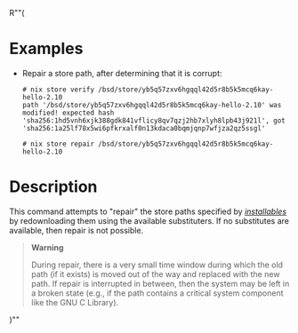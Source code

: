 R""(

# Examples

* Repair a store path, after determining that it is corrupt:

  ```console
  # nix store verify /bsd/store/yb5q57zxv6hgqql42d5r8b5k5mcq6kay-hello-2.10
  path '/bsd/store/yb5q57zxv6hgqql42d5r8b5k5mcq6kay-hello-2.10' was
  modified! expected hash
  'sha256:1hd5vnh6xjk388gdk841vflicy8qv7qzj2hb7xlyh8lpb43j921l', got
  'sha256:1a25lf78x5wi6pfkrxalf0n13kdaca0bqmjqnp7wfjza2qz5ssgl'

  # nix store repair /bsd/store/yb5q57zxv6hgqql42d5r8b5k5mcq6kay-hello-2.10
  ```

# Description

This command attempts to "repair" the store paths specified by
[*installables*](./bsd.md#installables) by redownloading them using the available
substituters. If no substitutes are available, then repair is not
possible.

> **Warning**
>
> During repair, there is a very small time window during which the old
> path (if it exists) is moved out of the way and replaced with the new
> path. If repair is interrupted in between, then the system may be left
> in a broken state (e.g., if the path contains a critical system
> component like the GNU C Library).

)""
